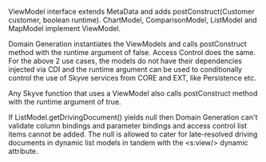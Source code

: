 ViewModel interface extends MetaData and adds postConstruct(Customer customer, boolean runtime).
ChartModel, ComparisonModel, ListModel and MapModel implement ViewModel.

Domain Generation instantiates the ViewModels and calls postConstruct method with the runtime argument of false.
Access Control does the same.
For the above 2 use cases, the models do not have their dependencies injected via CDI and the runtime argument can be used to conditionally control the use of Skyve services from CORE and EXT, like Persistence etc.

Any Skyve function that uses a ViewModel also calls postConstruct method with the runtime argument of true.

If ListModel.getDrivingDocument() yields null then Domain Generation can't validate column bindings and parameter bindings and access control list items cannot be added.
The null is allowed to cater for late-resolved driving documents in dynamic list models in tandem with the <s:view/> dynamic attribute. 
